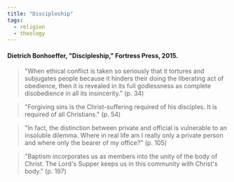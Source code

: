 ```yaml
---
title: "Discipleship"
tags:
  - religion
  - theology
---
```


#### Dietrich Bonhoeffer, "Discipleship," Fortress Press, 2015.

> "When ethical conflict is taken so seriously that it tortures and subjugates people because it hinders their doing the liberating act of obedience, then it is revealed in its full godlessness as complete disobedience in all its insincerity." (p. 34)

> "Forgiving sins is the Christ-suffering required of his disciples. It is required of all Christians." (p. 54)

> "In fact, the distinction between private and official is vulnerable to an insoluble dilemma. Where in real life am I really only a private person and where only the bearer of my office?" (p. 105)

> "Baptism incorporates us as members into the unity of the body of Christ. The Lord's Supper keeps us in this community with Christ's body." (p. 197)
